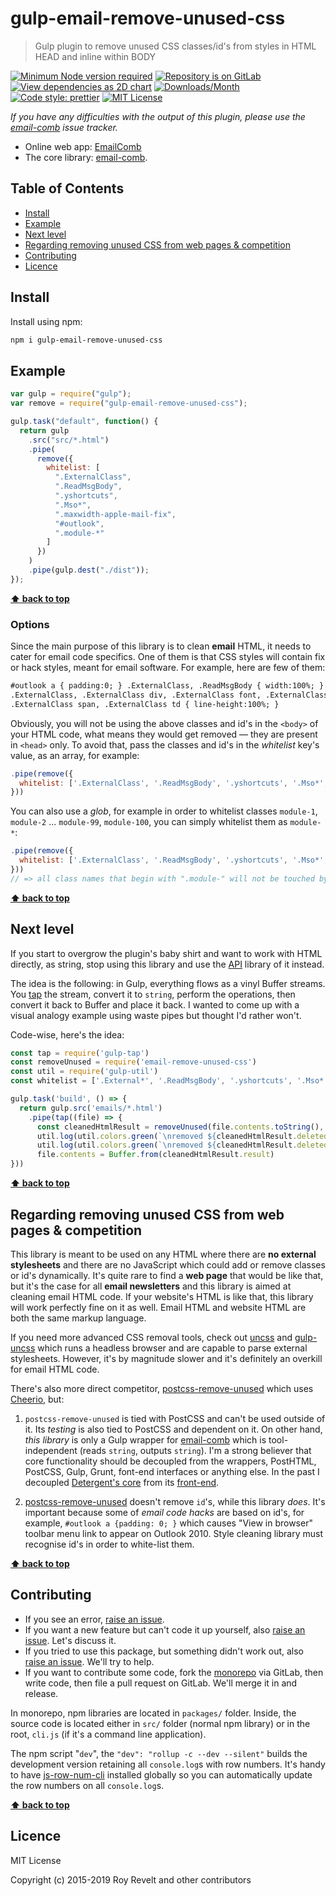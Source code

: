 # gulp-email-remove-unused-css

> Gulp plugin to remove unused CSS classes/id's from styles in HTML HEAD and inline within BODY

[![Minimum Node version required][node-img]][node-url]
[![Repository is on GitLab][gitlab-img]][gitlab-url]
[![View dependencies as 2D chart][deps2d-img]][deps2d-url]
[![Downloads/Month][downloads-img]][downloads-url]
[![Code style: prettier][prettier-img]][prettier-url]
[![MIT License][license-img]][license-url]

_If you have any difficulties with the output of this plugin, please use the [email-comb](https://bitbucket.org/codsen/codsen/issues/new?title=email-comb%20package%20-%20put%20title%20here) issue tracker._

- Online web app: [EmailComb](https://emailcomb.com)
- The core library: [email-comb](https://gitlab.com/codsen/codsen/tree/master/packages/email-comb).

## Table of Contents

- [Install](#install)
- [Example](#example)
- [Next level](#next-level)
- [Regarding removing unused CSS from web pages & competition](#regarding-removing-unused-css-from-web-pages--competition)
- [Contributing](#contributing)
- [Licence](#licence)

## Install

Install using npm:

```bash
npm i gulp-email-remove-unused-css
```

## Example

```js
var gulp = require("gulp");
var remove = require("gulp-email-remove-unused-css");

gulp.task("default", function() {
  return gulp
    .src("src/*.html")
    .pipe(
      remove({
        whitelist: [
          ".ExternalClass",
          ".ReadMsgBody",
          ".yshortcuts",
          ".Mso*",
          ".maxwidth-apple-mail-fix",
          "#outlook",
          ".module-*"
        ]
      })
    )
    .pipe(gulp.dest("./dist"));
});
```

**[⬆ back to top](#)**

### Options

Since the main purpose of this library is to clean **email** HTML, it needs to cater for email code specifics. One of them is that CSS styles will contain fix or hack styles, meant for email software. For example, here are few of them:

```html
#outlook a { padding:0; } .ExternalClass, .ReadMsgBody { width:100%; }
.ExternalClass, .ExternalClass div, .ExternalClass font, .ExternalClass p,
.ExternalClass span, .ExternalClass td { line-height:100%; }
```

Obviously, you will not be using the above classes and id's in the `<body>` of your HTML code, what means they would get removed — they are present in `<head>` only. To avoid that, pass the classes and id's in the _whitelist_ key's value, as an array, for example:

```js
.pipe(remove({
  whitelist: ['.ExternalClass', '.ReadMsgBody', '.yshortcuts', '.Mso*', '.maxwidth-apple-mail-fix', '#outlook']
}))
```

You can also use a _glob_, for example in order to whitelist classes `module-1`, `module-2` ... `module-99`, `module-100`, you can simply whitelist them as `module-*`:

```js
.pipe(remove({
  whitelist: ['.ExternalClass', '.ReadMsgBody', '.yshortcuts', '.Mso*', '.maxwidth-apple-mail-fix', '#outlook', '.module-*']
}))
// => all class names that begin with ".module-" will not be touched by this library.
```

**[⬆ back to top](#)**

## Next level

If you start to overgrow the plugin's baby shirt and want to work with HTML directly, as string, stop using this library and use the [API](https://gitlab.com/codsen/codsen/tree/master/packages/email-comb) library of it instead.

The idea is the following: in Gulp, everything flows as a vinyl Buffer streams. You [tap](https://github.com/geejs/gulp-tap) the stream, convert it to `string`, perform the operations, then convert it back to Buffer and place it back. I wanted to come up with a visual analogy example using waste pipes but thought I'd rather won't.

Code-wise, here's the idea:

```js
const tap = require('gulp-tap')
const removeUnused = require('email-remove-unused-css')
const util = require('gulp-util')
const whitelist = ['.External*', '.ReadMsgBody', '.yshortcuts', '.Mso*', '#outlook', '.module*']

gulp.task('build', () => {
  return gulp.src('emails/*.html')
    .pipe(tap((file) => {
      const cleanedHtmlResult = removeUnused(file.contents.toString(), { whitelist })
      util.log(util.colors.green(`\nremoved ${cleanedHtmlResult.deletedFromHead.length} from head: ${cleanedHtmlResult.deletedFromHead.join(' ')}`))
      util.log(util.colors.green(`\nremoved ${cleanedHtmlResult.deletedFromBody.length} from body: ${cleanedHtmlResult.deletedFromBody.join(' ')}`))
      file.contents = Buffer.from(cleanedHtmlResult.result)
}))
```

**[⬆ back to top](#)**

## Regarding removing unused CSS from web pages & competition

This library is meant to be used on any HTML where there are **no external stylesheets** and there are no JavaScript which could add or remove classes or id's dynamically. It's quite rare to find a **web page** that would be like that, but it's the case for all **email newsletters** and this library is aimed at cleaning email HTML code. If your website's HTML is like that, this library will work perfectly fine on it as well. Email HTML and website HTML are both the same markup language.

If you need more advanced CSS removal tools, check out [uncss](https://github.com/giakki/uncss) and [gulp-uncss](https://github.com/ben-eb/gulp-uncss) which runs a headless browser and are capable to parse external stylesheets. However, it's by magnitude slower and it's definitely an overkill for email HTML code.

There's also more direct competitor, [postcss-remove-unused](https://www.npmjs.com/package/postcss-remove-unused) which uses [Cheerio](https://www.npmjs.com/package/cheerio), but:

1. `postcss-remove-unused` is tied with PostCSS and can't be used outside of it. Its _testing_ is also tied to PostCSS and dependent on it. On other hand, _this library_ is only a Gulp wrapper for [email-comb](https://gitlab.com/codsen/codsen/tree/master/packages/email-comb) which is tool-independent (reads `string`, outputs `string`). I'm a strong believer that core functionality should be decoupled from the wrappers, PostHTML, PostCSS, Gulp, Grunt, font-end interfaces or anything else. In the past I decoupled [Detergent's core](https://gitlab.com/codsen/codsen/tree/master/packages/detergent) from its [front-end](https://detergent.io).

2. [postcss-remove-unused](https://www.npmjs.com/package/postcss-remove-unused) doesn't remove `id`'s, while this library _does_. It's important because some of _email code hacks_ are based on id's, for example, `#outlook a {padding: 0; }` which causes "View in browser" toolbar menu link to appear on Outlook 2010. Style cleaning library must recognise id's in order to white-list them.

**[⬆ back to top](#)**

## Contributing

- If you see an error, [raise an issue](https://gitlab.com/codsen/codsen/issues/new?issue[title]=gulp-email-remove-unused-css%20package%20-%20put%20title%20here&issue[description]=%23%23%20gulp-email-remove-unused-css%0A%0Aput%20description%20here).
- If you want a new feature but can't code it up yourself, also [raise an issue](https://gitlab.com/codsen/codsen/issues/new?issue[title]=gulp-email-remove-unused-css%20package%20-%20put%20title%20here&issue[description]=%23%23%20gulp-email-remove-unused-css%0A%0Aput%20description%20here). Let's discuss it.
- If you tried to use this package, but something didn't work out, also [raise an issue](https://gitlab.com/codsen/codsen/issues/new?issue[title]=gulp-email-remove-unused-css%20package%20-%20put%20title%20here&issue[description]=%23%23%20gulp-email-remove-unused-css%0A%0Aput%20description%20here). We'll try to help.
- If you want to contribute some code, fork the [monorepo](https://gitlab.com/codsen/codsen/) via GitLab, then write code, then file a pull request on GitLab. We'll merge it in and release.

In monorepo, npm libraries are located in `packages/` folder. Inside, the source code is located either in `src/` folder (normal npm library) or in the root, `cli.js` (if it's a command line application).

The npm script "`dev`", the `"dev": "rollup -c --dev --silent"` builds the development version retaining all `console.log`s with row numbers. It's handy to have [js-row-num-cli](https://www.npmjs.com/package/js-row-num-cli) installed globally so you can automatically update the row numbers on all `console.log`s.

**[⬆ back to top](#)**

## Licence

MIT License

Copyright (c) 2015-2019 Roy Revelt and other contributors

[node-img]: https://img.shields.io/node/v/gulp-email-remove-unused-css.svg?style=flat-square&label=works%20on%20node
[node-url]: https://www.npmjs.com/package/gulp-email-remove-unused-css
[gitlab-img]: https://img.shields.io/badge/repo-on%20GitLab-brightgreen.svg?style=flat-square
[gitlab-url]: https://gitlab.com/codsen/codsen/tree/master/packages/gulp-email-remove-unused-css
[deps2d-img]: https://img.shields.io/badge/deps%20in%202D-see_here-08f0fd.svg?style=flat-square
[deps2d-url]: http://npm.anvaka.com/#/view/2d/gulp-email-remove-unused-css
[downloads-img]: https://img.shields.io/npm/dm/gulp-email-remove-unused-css.svg?style=flat-square
[downloads-url]: https://npmcharts.com/compare/gulp-email-remove-unused-css
[prettier-img]: https://img.shields.io/badge/code_style-prettier-ff69b4.svg?style=flat-square
[prettier-url]: https://prettier.io
[license-img]: https://img.shields.io/badge/licence-MIT-51c838.svg?style=flat-square
[license-url]: https://gitlab.com/codsen/codsen/blob/master/LICENSE
